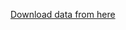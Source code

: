 [Download data from here](https://drive.google.com/drive/folders/1Y0ts5BbmGLXMe9WSRl_d-LI45MWEFa4o)
